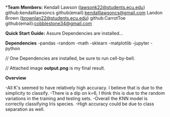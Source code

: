 ***Team Members:**
Kendall Lawson (lawsonk22@students.ecu.edu) github:kendalllawsoncs github(email):kendalllawsoncs@gmail.com
Landon Brown (brownlan22@students.ecu.edu) github:CarrotToe github(email):cobblestone34@gmail.com


**Quick Start Guide:**
Assure Dependencies are installed...


**Dependencies**
-pandas
-random
-math
-sklearn
-matplotlib
-jupyter
-python


// One Dependencies are installed, be sure to run cell-by-bell.


// Attached image **output.png** is my final result.


**Overview**


-All K's seemed to have relatively high accuracy. I believe that is due to the simplicity to classify.
-There is a dip on k=6, I think this is due to the random variations in the training and testing sets.
-Overall the KNN model is correctly classifying Iris species.
-High accuracy could be due to class separation as well.
